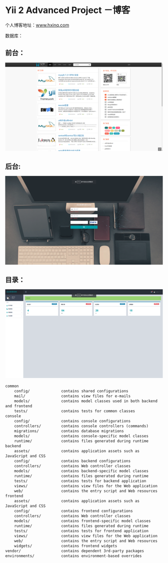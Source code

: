 Yii 2 Advanced Project －博客
===============================

个人博客地址：www.hxinq.com

数据库：
        
前台：
-------------------
![image](https://raw.githubusercontent.com/645561618/yii2-blog/master/web/images/1.png "博客")


后台:
-------------------
![image](https://raw.githubusercontent.com/645561618/yii2-blog/master/web/images/2.png "博客")

目录：
-------------------
![image](https://raw.githubusercontent.com/645561618/yii2-blog/master/web/images/3.png "博客")

```
common
    config/              contains shared configurations
    mail/                contains view files for e-mails
    models/              contains model classes used in both backend and frontend
    tests/               contains tests for common classes    
console
    config/              contains console configurations
    controllers/         contains console controllers (commands)
    migrations/          contains database migrations
    models/              contains console-specific model classes
    runtime/             contains files generated during runtime
backend
    assets/              contains application assets such as JavaScript and CSS
    config/              contains backend configurations
    controllers/         contains Web controller classes
    models/              contains backend-specific model classes
    runtime/             contains files generated during runtime
    tests/               contains tests for backend application    
    views/               contains view files for the Web application
    web/                 contains the entry script and Web resources
frontend
    assets/              contains application assets such as JavaScript and CSS
    config/              contains frontend configurations
    controllers/         contains Web controller classes
    models/              contains frontend-specific model classes
    runtime/             contains files generated during runtime
    tests/               contains tests for frontend application
    views/               contains view files for the Web application
    web/                 contains the entry script and Web resources
    widgets/             contains frontend widgets
vendor/                  contains dependent 3rd-party packages
environments/            contains environment-based overrides
```


